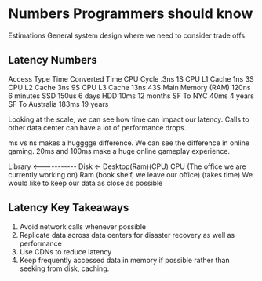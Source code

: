 # Numbers Programmers should know
Estimations
General system design where we need to consider trade offs.

## Latency Numbers
Access Type         Time        Converted Time
CPU Cycle           .3ns        1S
CPU L1 Cache        1ns         3S
CPU L2 Cache        3ns         9S
CPU L3 Cache        13ns        43S
Main Memory (RAM)   120ns       6 minutes
SSD                 150us       6 days
HDD                 10ms        12 months
SF To NYC           40ms        4 years
SF To Australia     183ms       19 years

Looking at the scale, we can see how time can impact our latency. Calls to other data center can have a lot of performance drops.

ms vs ns makes a hugggge difference. 
We can see the difference in online gaming.
20ms and 100ms make a huge online gameplay experience.


Library <-----------  Disk <- Desktop(Ram)(CPU)
CPU (The office we are currently working on)
Ram (book shelf, we leave our office) (takes time)
We would like to keep our data as close as possible

## Latency Key Takeaways
1. Avoid network calls whenever possible
2. Replicate data across data centers for disaster recovery as well as performance
3. Use CDNs to reduce latency
4. Keep frequently accessed data in memory if possible rather than seeking from disk, caching.